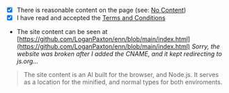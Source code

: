<!--

Thanks for creating a pull request to request a new subdomain from JS.ORG

Before creating your pull request, please complete the following steps:

- Ensure that your pull request changes only the cnames_active.js file, adding a single new line for your subdomain request
- Tick the two checkboxes, agreeing to the sentences, below by placing an x inside the square brackets ([ ] becomes [x])
- Add a link (GitHub repository, Vercel deployment, etc.) and explanation below for your content so we can validate your request

-->

- [x] There is reasonable content on the page (see: [No Content](https://github.com/js-org/js.org/wiki/No-Content))
- [x] I have read and accepted the [Terms and Conditions](http://js.org/terms.html)
- The site content can be seen at [https://github.com/LoganPaxton/enn/blob/main/index.html](https://github.com/LoganPaxton/enn/blob/main/index.html) _Sorry, the website was broken after I added the CNAME, and it kept redirecting to js.org..._

> The site content is an AI built for the browser, and Node.js. It serves as a location for the minified, and normal types for both enviroments.

